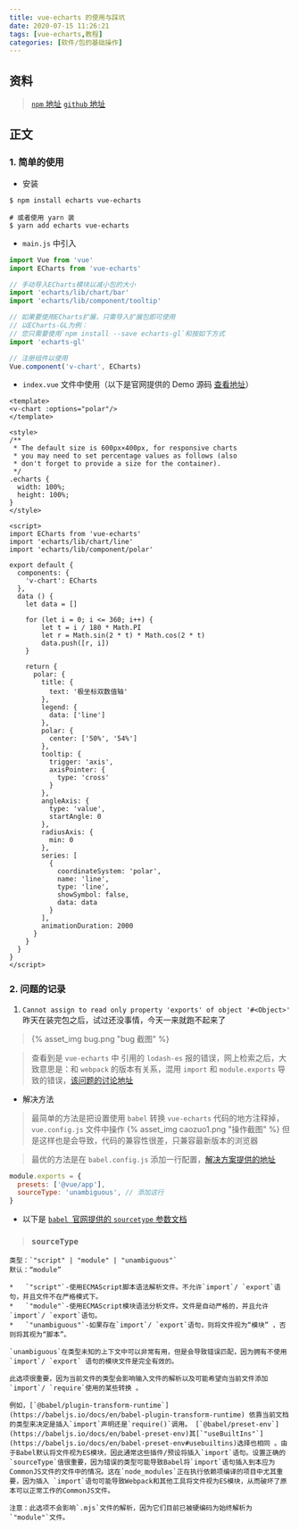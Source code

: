 ```yaml
---
title: vue-echarts 的使用与踩坑
date: 2020-07-15 11:26:21
tags: [vue-echarts,教程]
categories: [软件/包的基础操作]
---
```


## 资料
>[`npm` 地址](https://www.npmjs.com/package/vue-echarts)
[`github` 地址](https://github.com/ecomfe/vue-echarts)

## 正文

<!-- more -->

### 1.  简单的使用
-  安装

```shell
$ npm install echarts vue-echarts

# 或者使用 yarn 装
$ yarn add echarts vue-echarts
```

-  `main.js` 中引入

```javascript
import Vue from 'vue'
import ECharts from 'vue-echarts'

// 手动导入ECharts模块以减小包的大小
import 'echarts/lib/chart/bar'
import 'echarts/lib/component/tooltip'

// 如果要使用ECharts扩展，只需导入扩展包即可使用
// 以ECharts-GL为例：
// 您只需要使用`npm install --save echarts-gl`和按如下方式
import 'echarts-gl'

// 注册组件以使用
Vue.component('v-chart', ECharts)
```

-  `index.vue` 文件中使用（以下是官网提供的 Demo 源码 [查看地址](https://github.com/ecomfe/vue-echarts/tree/master/src/demo)）

```vue
<template>
<v-chart :options="polar"/>
</template>

<style>
/**
 * The default size is 600px×400px, for responsive charts
 * you may need to set percentage values as follows (also
 * don't forget to provide a size for the container).
 */
.echarts {
  width: 100%;
  height: 100%;
}
</style>

<script>
import ECharts from 'vue-echarts'
import 'echarts/lib/chart/line'
import 'echarts/lib/component/polar'

export default {
  components: {
    'v-chart': ECharts
  },
  data () {
    let data = []

    for (let i = 0; i <= 360; i++) {
        let t = i / 180 * Math.PI
        let r = Math.sin(2 * t) * Math.cos(2 * t)
        data.push([r, i])
    }

    return {
      polar: {
        title: {
          text: '极坐标双数值轴'
        },
        legend: {
          data: ['line']
        },
        polar: {
          center: ['50%', '54%']
        },
        tooltip: {
          trigger: 'axis',
          axisPointer: {
            type: 'cross'
          }
        },
        angleAxis: {
          type: 'value',
          startAngle: 0
        },
        radiusAxis: {
          min: 0
        },
        series: [
          {
            coordinateSystem: 'polar',
            name: 'line',
            type: 'line',
            showSymbol: false,
            data: data
          }
        ],
        animationDuration: 2000
      }
    }
  }
}
</script>
```

### 2.  问题的记录

1.  `Cannot assign to read only property 'exports' of object '#<Object>'` 昨天在装完包之后，试过还没事情，今天一来就跑不起来了
> {% asset_img bug.png "bug 截图" %}

>查看到是 `vue-echarts` 中 引用的 `lodash-es` 报的错误，网上检索之后，大致意思是：和 `webpack` 的版本有关系，混用 `import` 和 `module.exports` 导致的错误，[该问题的讨论地址](https://github.com/webpack/webpack/issues/4039)

-  解决方法

>最简单的方法是把设置使用 `babel` 转换 `vue-echarts` 代码的地方注释掉，`vue.config.js` 文件中操作
> {% asset_img caozuo1.png "操作截图" %}
但是这样也是会导致，代码的兼容性很差，只兼容最新版本的浏览器

>最优的方法是在 `babel.config.js` 添加一行配置，[解决方案提供的地址](https://github.com/ecomfe/vue-echarts/issues/213#issuecomment-528741715)
```javascript
module.exports = {
  presets: ['@vue/app'],
  sourceType: 'unambiguous', // 添加这行
}
```
-  以下是 [`babel `官网提供的 `sourcetype` 参数文档](https://babeljs.io/docs/en/options#sourcetype)
>  ### `sourceType`

    类型：`"script" | "module" | "unambiguous"`
    默认：“module”

    *   `"script"`-使用ECMAScript脚本语法解析文件。不允许`import`/ `export`语句，并且文件不在严格模式下。
    *   `"module"`-使用ECMAScript模块语法分析文件。文件是自动严格的，并且允许`import`/ `export`语句。
    *   `"unambiguous"`-如果存在`import`/ `export`语句，则将文件视为“模块” ，否则将其视为“脚本”。

    `unambiguous`在类型未知的上下文中可以非常有用，但是会导致错误匹配，因为拥有不使用`import`/ `export` 语句的模块文件是完全有效的。

    此选项很重要，因为当前文件的类型会影响输入文件的解析以及可能希望向当前文件添加`import`/ `require`使用的某些转换 。

    例如，[`@babel/plugin-transform-runtime`](https://babeljs.io/docs/en/babel-plugin-transform-runtime) 依靠当前文档的类型来决定是插入`import`声明还是`require()`调用。 [`@babel/preset-env`](https://babeljs.io/docs/en/babel-preset-env)其[`"useBuiltIns"`](https://babeljs.io/docs/en/babel-preset-env#usebuiltins)选择也相同 。由于Babel默认将文件视为ES模块，因此通常这些插件/预设将插入`import`语句。设置正确的`sourceType`值很重要，因为错误的类型可能导致Babel将`import`语句插入到本应为CommonJS文件的文件中的情况。这在`node_modules`正在执行依赖项编译的项目中尤其重要，因为插入 `import`语句可能导致Webpack和其他工具将文件视为ES模块，从而破坏了原本可以正常工作的CommonJS文件。

    注意：此选项不会影响`.mjs`文件的解析，因为它们目前已被硬编码为始终解析为`"module"`文件。


